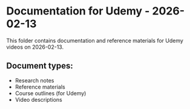 # Documentation for Udemy - 2026-02-13

This folder contains documentation and reference materials for Udemy videos on 2026-02-13.

## Document types:
- Research notes
- Reference materials
- Course outlines (for Udemy)
- Video descriptions
